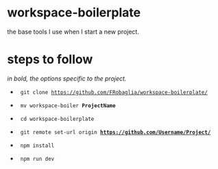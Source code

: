 # workspace-boilerplate

the base tools I use when I start a new project.

# steps to follow

<em> in bold, the options specific to the project. </em>


- <code> git clone https://github.com/FRobaglia/workspace-boilerplate/ </code>

- <code> mv workspace-boiler  <strong>ProjectName</strong> </code>

- <code> cd workspace-boilerplate </code>

- <code> git remote set-url origin  <strong>https://github.com/Username/Project/</strong> </code> </li>

- <code> npm install </code>

- <code> npm run dev </code>
